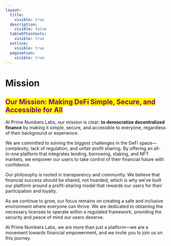 ```yaml
---
layout:
  title:
    visible: true
  description:
    visible: false
  tableOfContents:
    visible: true
  outline:
    visible: true
  pagination:
    visible: true
---
```


# Mission

## <mark style="color:purple;">**Our Mission: Making DeFi Simple, Secure, and Accessible for All**</mark>

At Prime Numbers Labs, our mission is clear: **to democratize decentralized finance** by making it simple, secure, and accessible to everyone, regardless of their background or experience.

We are committed to solving the biggest challenges in the DeFi space—complexity, lack of regulation, and unfair profit sharing. By offering an all-in-one platform that integrates lending, borrowing, staking, and NFT markets, we empower our users to take control of their financial future with confidence.

Our philosophy is rooted in transparency and community. We believe that financial success should be shared, not hoarded, which is why we’ve built our platform around a profit-sharing model that rewards our users for their participation and loyalty.

As we continue to grow, our focus remains on creating a safe and inclusive environment where everyone can thrive. We are dedicated to obtaining the necessary licenses to operate within a regulated framework, providing the security and peace of mind our users deserve.

At Prime Numbers Labs, we are more than just a platform—we are a movement towards financial empowerment, and we invite you to join us on this journey.

